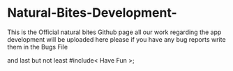 # Natural-Bites-Development-

This is the Official natural bites Github page
all our work regarding the app development will be uploaded here 
please if you have any bug reports write them in the Bugs File

and last but not least #include< Have Fun >;
